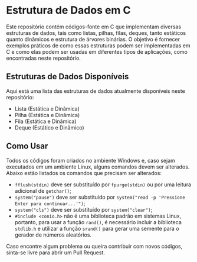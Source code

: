 # Estrutura de Dados em C

Este repositório contém códigos-fonte em C que implementam diversas estruturas de dados, tais como listas, pilhas, filas, deques, tanto estáticos quanto dinâmicos e estrutura de árvores binárias. O objetivo é fornecer exemplos práticos de como essas estruturas podem ser implementadas em C e como elas podem ser usadas em diferentes tipos de aplicações, como encontradas neste repositório.

## Estruturas de Dados Disponíveis

Aqui está uma lista das estruturas de dados atualmente disponíveis neste repositório:

- Lista (Estática e Dinâmica)
- Pilha (Estática e Dinâmica)
- Fila (Estática e Dinâmica)
- Deque (Estático e Dinâmico)

## Como Usar

Todos os códigos foram criados no ambiente Windows e, caso sejam executados em um ambiente Linux, alguns comandos devem ser alterados. Abaixo estão listados os comandos que precisam ser alterados:

- `fflush(stdin)` deve ser substituído por `fpurge(stdin)` ou por uma leitura adicional de `getchar()`;
- `system("pause")` deve ser substituído por `system("read -p 'Pressione Enter para continuar...'")`;
- `system("cls")` deve ser substituído por `system("clear")`;
- `#include <conio.h>` não é uma biblioteca padrão em sistemas Linux, portanto, para usar a função `rand()`, é necessário incluir a biblioteca `stdlib.h` e utilizar a função `srand()` para gerar uma semente para o gerador de números aleatórios.

Caso encontre algum problema ou queira contribuir com novos códigos, sinta-se livre para abrir um Pull Request.





